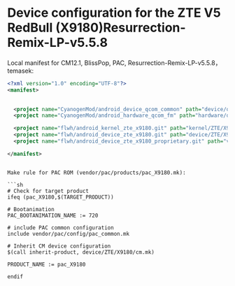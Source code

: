 Device configuration for the ZTE V5 RedBull (X9180)Resurrection-Remix-LP-v5.5.8
===============================

Local manifest for CM12.1, BlissPop, PAC, Resurrection-Remix-LP-v5.5.8，temasek:

```xml
<?xml version="1.0" encoding="UTF-8"?>
<manifest>
  

  <project name="CyanogenMod/android_device_qcom_common" path="device/qcom/common" remote="github" revision="cm-12.1" />
  <project name="CyanogenMod/android_hardware_qcom_fm" path="hardware/qcom/fm" remote="github" revision="cm-12.1" />

  <project name="flwh/android_kernel_zte_x9180.git" path="kernel/ZTE/X9180" remote="github" revision="cm-12.1" />
  <project name="flwh/android_device_zte_x9180.git" path="device/ZTE/X9180" remote="github" revision="cm-12.1" />
  <project name="flwh/android_device_zte_x9180_proprietary.git" path="vendor/ZTE/X9180" remote="github"revision="cm-12.1" />

</manifest>
```


```

Make rule for PAC ROM (vendor/pac/products/pac_X9180.mk):

```sh
# Check for target product
ifeq (pac_X9180,$(TARGET_PRODUCT))

# Bootanimation
PAC_BOOTANIMATION_NAME := 720

# include PAC common configuration
include vendor/pac/config/pac_common.mk

# Inherit CM device configuration
$(call inherit-product, device/ZTE/X9180/cm.mk)

PRODUCT_NAME := pac_X9180

endif
```
